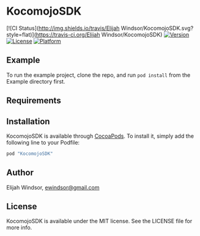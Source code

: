 # KocomojoSDK

[![CI Status](http://img.shields.io/travis/Elijah Windsor/KocomojoSDK.svg?style=flat)](https://travis-ci.org/Elijah Windsor/KocomojoSDK)
[![Version](https://img.shields.io/cocoapods/v/KocomojoSDK.svg?style=flat)](http://cocoapods.org/pods/KocomojoSDK)
[![License](https://img.shields.io/cocoapods/l/KocomojoSDK.svg?style=flat)](http://cocoapods.org/pods/KocomojoSDK)
[![Platform](https://img.shields.io/cocoapods/p/KocomojoSDK.svg?style=flat)](http://cocoapods.org/pods/KocomojoSDK)

## Example

To run the example project, clone the repo, and run `pod install` from the Example directory first.

## Requirements

## Installation

KocomojoSDK is available through [CocoaPods](http://cocoapods.org). To install
it, simply add the following line to your Podfile:

```ruby
pod "KocomojoSDK"
```

## Author

Elijah Windsor, ewindsor@gmail.com

## License

KocomojoSDK is available under the MIT license. See the LICENSE file for more info.
